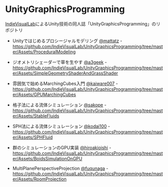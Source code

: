 UnityGraphicsProgramming
=====================

[IndieVisualLab](https://IndieVisualLab.github.io)によるUnity技術の同人誌「UnityGraphicsProgramming」のリポジトリ

- Unityではじめるプロシージャルモデリング [@mattatz](https://github.com/mattatz) - https://github.com/IndieVisualLab/UnityGraphicsProgramming/tree/master/Assets/ProceduralModeling

- ジオメトリシェーダーで草を生やす [@a3geek](https://github.com/a3geek) - https://github.com/IndieVisualLab/UnityGraphicsProgramming/tree/master/Assets/SimpleGeometryShaderAndGrassShader

- 雰囲気で始めるMarchingCubes入門 [@kaiware007](https://github.com/kaiware007) - https://github.com/IndieVisualLab/UnityGraphicsProgramming/tree/master/Assets/GPUMarchingCubes

- 格子法による流体シミュレーション [@sakope](https://github.com/sakope) - https://github.com/IndieVisualLab/UnityGraphicsProgramming/tree/master/Assets/StableFluids

- SPH法による流体シミュレーション [@kodai100](https://github.com/kodai100) - https://github.com/IndieVisualLab/UnityGraphicsProgramming/tree/master/Assets/SPHFluid

- 群のシミュレーションのGPU実装 [@hiroakioishi](https://github.com/hiroakioishi) - https://github.com/IndieVisualLab/UnityGraphicsProgramming/tree/master/Assets/BoidsSimulationOnGPU

- MultiPlanePerspectiveProjection [@fuqunaga](https://github.com/fuqunaga) - https://github.com/IndieVisualLab/UnityGraphicsProgramming/tree/master/Assets/RoomProjection
